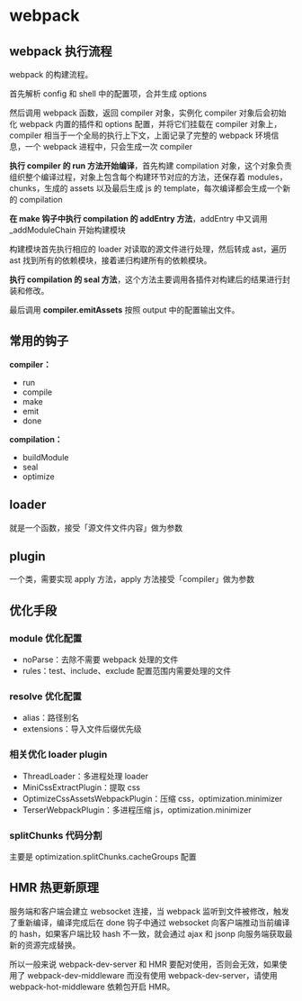 # webpack

## webpack 执行流程

webpack 的构建流程。

首先解析 config 和 shell 中的配置项，合并生成 options

然后调用 webpack 函数，返回 compiler 对象，实例化 compiler 对象后会初始化 webpack 内置的插件和 options 配置，并将它们挂载在 compiler 对象上，compiler 相当于一个全局的执行上下文，上面记录了完整的 webpack 环境信息，一个 webpack 进程中，只会生成一次 compiler

**执行 compiler 的 run 方法开始编译**，首先构建 compilation 对象，这个对象负责组织整个编译过程，对象上包含每个构建环节对应的方法，还保存着 modules，chunks，生成的 assets 以及最后生成 js 的 template，每次编译都会生成一个新的 compilation

**在 make 钩子中执行 compilation 的 addEntry 方法**，addEntry 中又调用 _addModuleChain 开始构建模块

构建模块首先执行相应的 loader 对读取的源文件进行处理，然后转成 ast，遍历 ast 找到所有的依赖模块，接着递归构建所有的依赖模块。

**执行 compilation 的 seal 方法**，这个方法主要调用各插件对构建后的结果进行封装和修改。

最后调用 **compiler.emitAssets** 按照 output 中的配置输出文件。

## 常用的钩子

**compiler：**

- run
- compile
- make
- emit
- done

**compilation：**

- buildModule
- seal
- optimize

## loader

就是一个函数，接受「源文件文件内容」做为参数

## plugin

一个类，需要实现 apply 方法，apply 方法接受「compiler」做为参数

## 优化手段

### module 优化配置

- noParse：去除不需要 webpack 处理的文件
- rules：test、include、exclude 配置范围内需要处理的文件

### resolve 优化配置

- alias：路径别名
- extensions：导入文件后缀优先级

### 相关优化 loader plugin

- ThreadLoader：多进程处理 loader
- MiniCssExtractPlugin：提取 css
- OptimizeCssAssetsWebpackPlugin：压缩 css，optimization.minimizer
- TerserWebpackPlugin：多进程压缩 js，optimization.minimizer

### splitChunks 代码分割

主要是 optimization.splitChunks.cacheGroups 配置

## HMR 热更新原理

服务端和客户端会建立 websocket 连接，当 webpack 监听到文件被修改，触发了重新编译，编译完成后在 done 钩子中通过 websocket 向客户端推动当前编译的 hash，如果客户端比较 hash 不一致，就会通过 ajax 和 jsonp 向服务端获取最新的资源完成替换。

所以一般来说 webpack-dev-server 和 HMR 要配对使用，否则会无效，如果使用了 webpack-dev-middleware 而没有使用 webpack-dev-server，请使用 webpack-hot-middleware 依赖包开启 HMR。
